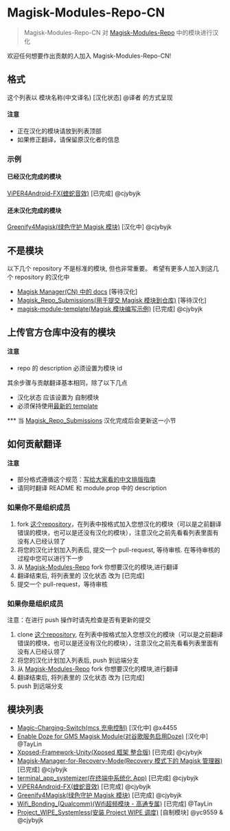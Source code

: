 # Magisk-Modules-Repo-CN

> Magisk-Modules-Repo-CN 对 [Magisk-Modules-Repo](https://github.com/Magisk-Modules-Repo) 中的模块进行汉化

欢迎任何想要作出贡献的人加入 Magisk-Modules-Repo-CN!

## 格式
这个列表以 模块名称(中文译名) [汉化状态] @译者 的方式呈现

#### 注意
- 正在汉化的模块请放到列表顶部
- 如果修正翻译，请保留原汉化者的信息

### 示例
#### 已经汉化完成的模块
[ViPER4Android-FX(蝰蛇音效)](https://github.com/Magisk-Modules-Repo-CN/ViPER4Android-FX) [已完成] @cjybyjk

#### 还未汉化完成的模块
[Greenify4Magisk(绿色守护 Magisk 模块)](https://github.com/Magisk-Modules-Repo-CN/Greenify4Magisk) [汉化中] @cjybyjk

## 不是模块
以下几个 repository 不是标准的模块, 但也非常重要。
希望有更多人加入到这几个 repository 的汉化中
- [Magisk Manager(CN) 中的 docs](https://github.com/Magisk-Modules-Repo-CN/Magisk/tree/master/docs) [等待汉化]
- [Magisk_Repo_Submissions(用于提交 Magisk 模块到仓库)](https://github.com/Magisk-Modules-Repo-CN/Magisk_Repo_Submissions) [等待汉化]
- [magisk-module-template(Magisk 模块编写示例)](https://github.com/Magisk-Modules-Repo-CN/magisk-module-template) [已完成] @cjybyjk

## 上传官方仓库中没有的模块
#### 注意
- repo 的 description 必须设置为模块 id

其余步骤与贡献翻译基本相同，除了以下几点
- 汉化状态 应该设置为 自制模块
- 必须保持使用[最新的 template](https://github.com/Magisk-Modules-Repo-CN/magisk-module-template)

*** 当 [Magisk_Repo_Submissions](https://github.com/Magisk-Modules-Repo-CN/Magisk_Repo_Submissions) 汉化完成后会更新这一小节

## 如何贡献翻译
#### 注意
- 部分格式遵循这个规范：[写给大家看的中文排版指南](http://zhuanlan.zhihu.com/p/20506092)
- 请同时翻译 README 和 module.prop 中的 description

### 如果你不是组织成员
1. fork [这个repository](https://github.com/Magisk-Modules-Repo-CN/modules_list)，在列表中按格式加入您想汉化的模块（可以是之前翻译错误的模块，也可以是还没有汉化的模块），注意汉化之前先看看列表里面有没有人已经认领了
2. 将您的汉化计划加入列表后, 提交一个 pull-request, 等待审核. 在等待审核的过程中您可以进行下一步
3. 从 [Magisk-Modules-Repo](https://github.com/Magisk-Modules-Repo) fork 你想要汉化的模块,进行翻译
4. 翻译结束后, 将列表里的 汉化状态 改为 [已完成]
5. 提交一个 pull-request，等待审核

### 如果你是组织成员
注意：在进行 push 操作时请先检查是否有更新的提交
1. clone [这个repository](https://github.com/Magisk-Modules-Repo-CN/modules_list), 在列表中按格式加入您想汉化的模块（可以是之前翻译错误的模块，也可以是还没有汉化的模块），注意汉化之前先看看列表里面有没有人已经认领了
2. 将您的汉化计划加入列表后, push 到远端分支
3. 从 [Magisk-Modules-Repo](https://github.com/Magisk-Modules-Repo) fork 你想要汉化的模块,进行翻译
4. 翻译结束后, 将列表里的 汉化状态 改为 [已完成]
5. push 到远端分支

## 模块列表
- [Magic-Charging-Switch(mcs 充电控制)](https://github.com/Magisk-Modules-Repo-CN/Magic-Charging-Switch) [汉化中] @x4455
- [Enable Doze for GMS Magisk Module(对谷歌服务启用Doze)](https://github.com/Magisk-Modules-Repo-CN/EnableGMSModuleMagisk) [汉化中] @TayLin
- [Xposed-Framework-Unity(Xposed 框架 整合版)](https://github.com/Magisk-Modules-Repo/Xposed-Framework-Unity) [已完成] @cjybyjk
- [Magisk-Manager-for-Recovery-Mode(Recovery 模式下的 Magisk 管理器)](https://github.com/Magisk-Modules-Repo-CN/Magisk-Manager-for-Recovery-Mode) [已完成] @cjybyjk
- [terminal_app_systemizer(在终端中系统化 App)](https://github.com/Magisk-Modules-Repo-CN/terminal_app_systemizer) [已完成] @cjybyjk
- [ViPER4Android-FX(蝰蛇音效)](https://github.com/Magisk-Modules-Repo-CN/ViPER4Android-FX) [已完成] @cjybyjk
- [Greenify4Magisk(绿色守护 Magisk 模块)](https://github.com/Magisk-Modules-Repo-CN/Greenify4Magisk) [已完成] @cjybyjk
- [Wifi_Bonding_(Qualcomm)(Wifi超频模块 - 高通专属)](https://github.com/Magisk-Modules-Repo-CN/magisk-wifi-bonding) [已完成] @TayLin
- [Project_WIPE_Systemless(安装 Project WIPE 调度)](https://github.com/Magisk-Modules-Repo-CN/Project_WIPE_Systemless) [自制模块] @yc9559 & @cjybyjk
